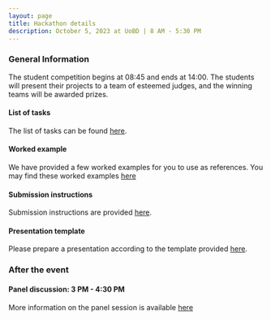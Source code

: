 ```yaml
---
layout: page
title: Hackathon details
description: October 5, 2023 at UoBD | 8 AM - 5:30 PM
---
```


### General Information
The student competition begins at 08:45 and ends at 14:00. 
The students will present their projects to a team of esteemed judges, and the winning teams will be awarded prizes. 

#### List of tasks
The list of tasks can be found [here](https://media.tenor.com/_Y3doxogbV4AAAAC/gotcha-funny.gif).

#### Worked example
We have provided a few worked examples for you to use as references. You may find these worked examples [here](/dubAI-student-challenge/workedExamples)

#### Submission instructions
Submission instructions are provided [here](/dubAI-student-challenge/submission).

#### Presentation template
Please prepare a presentation according to the template provided [here](https://docs.google.com/presentation/d/11tE3jLWOdaEPhMsoWNvAEnFpINp9zjm2ZWelGsYOyDw/edit?usp=sharing). 

### After the event

#### Panel discussion: 3 PM - 4:30 PM <br>
More information on the panel session is available [here](https://www.birmingham.ac.uk/dubai/events/2023/the-future-of-ai-in-education.aspx)

